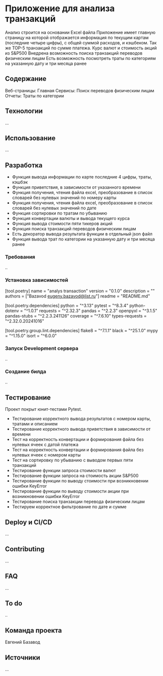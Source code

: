 # Приложение для анализа транзакций 
Анализ строится на основании Excel файла
Приложение имеет главную страницу на которой отображается информация по
текущим картам (последние четыре цифры), с общей суммой расходов, и кэшбеком.
Так же ТОP-5 транзакций по сумме  платежа.
Курс валют и стоимость акций из S&P500
Внедрена возможность поиска транзакций переводов физическим лицам 
Есть возможность посмотреть траты по категориям на указанную дату и три месяца ранее


## Содержание
Веб-страницы:
Главная
Сервисы:
Поиск переводов физическим лицам
Отчеты:
Траты по категории


## Технологии
...

## Использование
...

## Разработка
- Функция вывода информации по карте последние 4 цифры, траты, кэшбэк
- Функция приветствия, в зависимости от указанного времени 
- Функция получения, чтения файла excel, преобразование в список словарей без нулевых значений по номеру карты
- Функция получения, чтения файла excel, преобразование в список словарей  без нулевых значений по дате
- Функция сортировки по тратам по убыванию
- Функция конвертации валюты и вывода текущего курса
- Функция вывода стоимости пяти тикеров акций
- Функция поиска транзакций переводов физическим лицам
- Есть декоратор вывода результата функции в отдельный json файл
- Функция вывода трат по категории на указанную дату и три месяца ранее


### Требования
..

### Установка зависимостей
[tool.poetry]
name = "analys transaction"
version = "0.1.0"
description = ""
authors = ["Bazavod <eugeny.bazavod@list.ru>"]
readme = "README.md"

[tool.poetry.dependencies]
python = "^3.13"
pytest = "^8.3.4"
python-dotenv = "^1.0.1"
requests = "^2.32.3"
pandas = "^2.2.3"
openpyxl = "^3.1.5"
pandas-stubs = "^2.2.3.241126"
coverage = "^7.6.10"
types-requests = "^2.32.0.20241016"


[tool.poetry.group.lint.dependencies]
flake8 = "^7.1.1"
black = "^25.1.0"
mypy = "^1.15.0"
isort = "^6.0.0"

### Запуск Development сервера
..
### Создание билда
..

## Тестирование
Проект покрыт юнит-тестами Pytest.
- Тестирование корректного вывода результатов с номером карты, тратами и описанием
- Тестирование корректного вывода приветствия в зависимости от времени
- Тест на корректность конвертации и формирования  файла без нулевых ячеек с датой платежа
- Тест на корректность конвертации и формирования  файла без нулевых ячеек с номером карты
- Тест на сортировку по убыванию с выводом первых пяти транзакций
- Тестирование функции запроса стоимости валют
- Тестирование функции запроса на стоимость акции S&P500
- Тестирование функции по выводу стоимости при возникновении ошибки KeyError
- Тестирование функции по выводу стоимости акции при возникновении ошибки KeyError
- Тестирование поиска транзакции перевода физическим лицам
- Тестируем корректное фильтрование по дате и сумме

## Deploy и CI/CD
...

## Contributing
...

## FAQ 
...

## To do
..

## Команда проекта

Евгений Базавод 

## Источники
...